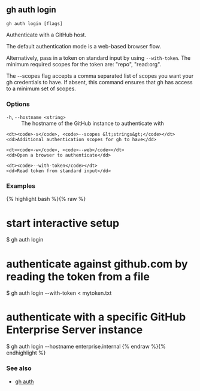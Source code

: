 

## gh auth login

```
gh auth login [flags]
```

Authenticate with a GitHub host.

The default authentication mode is a web-based browser flow.

Alternatively, pass in a token on standard input by using `--with-token`.
The minimum required scopes for the token are: "repo", "read:org".

The --scopes flag accepts a comma separated list of scopes you want your gh credentials to have. If
absent, this command ensures that gh has access to a minimum set of scopes.


### Options


<dl class="flags">
	<dt><code>-h</code>, <code>--hostname &lt;string&gt;</code></dt>
	<dd>The hostname of the GitHub instance to authenticate with</dd>

	<dt><code>-s</code>, <code>--scopes &lt;strings&gt;</code></dt>
	<dd>Additional authentication scopes for gh to have</dd>

	<dt><code>-w</code>, <code>--web</code></dt>
	<dd>Open a browser to authenticate</dd>

	<dt><code>--with-token</code></dt>
	<dd>Read token from standard input</dd>
</dl>


### Examples

{% highlight bash %}{% raw %}
# start interactive setup
$ gh auth login

# authenticate against github.com by reading the token from a file
$ gh auth login --with-token < mytoken.txt

# authenticate with a specific GitHub Enterprise Server instance
$ gh auth login --hostname enterprise.internal
{% endraw %}{% endhighlight %}

### See also

* [gh auth](./gh_auth)
